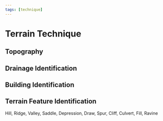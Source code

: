 ```yaml
---
tags: [technique] 
---
```


# Terrain Technique

## Topography 

## Drainage Identification

## Building Identification

## Terrain Feature Identification
Hill, Ridge, Valley, Saddle, Depression, Draw, Spur, Cliff, Culvert, Fill, Ravine
